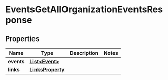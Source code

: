 

# EventsGetAllOrganizationEventsResponse


## Properties

| Name | Type | Description | Notes |
|------------ | ------------- | ------------- | -------------|
|**events** | [**List&lt;Event&gt;**](Event.md) |  |  |
|**links** | [**LinksProperty**](LinksProperty.md) |  |  |



